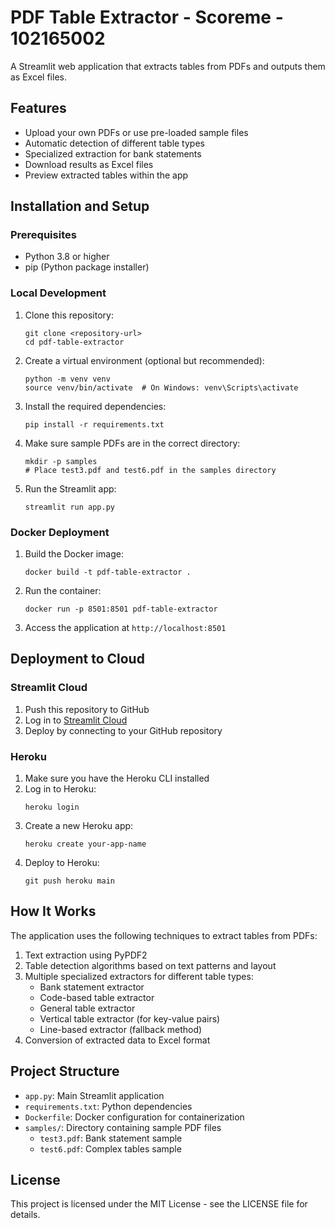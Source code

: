 # PDF Table Extractor - Scoreme - 102165002

A Streamlit web application that extracts tables from PDFs and outputs them as Excel files.

## Features

- Upload your own PDFs or use pre-loaded sample files
- Automatic detection of different table types
- Specialized extraction for bank statements
- Download results as Excel files
- Preview extracted tables within the app

## Installation and Setup

### Prerequisites

- Python 3.8 or higher
- pip (Python package installer)

### Local Development

1. Clone this repository:
   ```
   git clone <repository-url>
   cd pdf-table-extractor
   ```

2. Create a virtual environment (optional but recommended):
   ```
   python -m venv venv
   source venv/bin/activate  # On Windows: venv\Scripts\activate
   ```

3. Install the required dependencies:
   ```
   pip install -r requirements.txt
   ```

4. Make sure sample PDFs are in the correct directory:
   ```
   mkdir -p samples
   # Place test3.pdf and test6.pdf in the samples directory
   ```

5. Run the Streamlit app:
   ```
   streamlit run app.py
   ```

### Docker Deployment

1. Build the Docker image:
   ```
   docker build -t pdf-table-extractor .
   ```

2. Run the container:
   ```
   docker run -p 8501:8501 pdf-table-extractor
   ```

3. Access the application at `http://localhost:8501`

## Deployment to Cloud

### Streamlit Cloud

1. Push this repository to GitHub
2. Log in to [Streamlit Cloud](https://streamlit.io/cloud)
3. Deploy by connecting to your GitHub repository

### Heroku

1. Make sure you have the Heroku CLI installed
2. Log in to Heroku:
   ```
   heroku login
   ```
3. Create a new Heroku app:
   ```
   heroku create your-app-name
   ```
4. Deploy to Heroku:
   ```
   git push heroku main
   ```

## How It Works

The application uses the following techniques to extract tables from PDFs:

1. Text extraction using PyPDF2
2. Table detection algorithms based on text patterns and layout
3. Multiple specialized extractors for different table types:
   - Bank statement extractor
   - Code-based table extractor
   - General table extractor
   - Vertical table extractor (for key-value pairs)
   - Line-based extractor (fallback method)
4. Conversion of extracted data to Excel format

## Project Structure

- `app.py`: Main Streamlit application
- `requirements.txt`: Python dependencies
- `Dockerfile`: Docker configuration for containerization
- `samples/`: Directory containing sample PDF files
  - `test3.pdf`: Bank statement sample
  - `test6.pdf`: Complex tables sample

## License

This project is licensed under the MIT License - see the LICENSE file for details.
